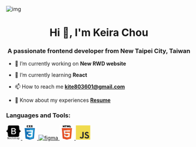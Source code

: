 ![img](https://upload.cc/i1/2023/08/03/LxFJPz.jpg)

<h1 align="center">Hi 👋, I'm Keira Chou</h1>
<h3 align="center">A passionate frontend developer from New Taipei City, Taiwan</h3>

- 🔭 I’m currently working on **New RWD website**

- 🌱 I’m currently learning **React**

- 📫 How to reach me **kite803601@gmail.com**

- 📄 Know about my experiences **[Resume](https://www.cakeresume.com/s--Eq783vGBNBDMHrp0jqZdyw--/KeiraChou)**  


<p align="left">
</p>

<h3 align="left">Languages and Tools:</h3>
<p align="left"> <a href="https://getbootstrap.com" target="_blank" rel="noreferrer"> <img src="https://raw.githubusercontent.com/devicons/devicon/master/icons/bootstrap/bootstrap-plain-wordmark.svg" alt="bootstrap" width="40" height="40"/> </a> <a href="https://www.w3schools.com/css/" target="_blank" rel="noreferrer"> <img src="https://raw.githubusercontent.com/devicons/devicon/master/icons/css3/css3-original-wordmark.svg" alt="css3" width="40" height="40"/> </a> <a href="https://www.figma.com/" target="_blank" rel="noreferrer"> <img src="https://www.vectorlogo.zone/logos/figma/figma-icon.svg" alt="figma" width="40" height="40"/> </a> <a href="https://www.w3.org/html/" target="_blank" rel="noreferrer"> <img src="https://raw.githubusercontent.com/devicons/devicon/master/icons/html5/html5-original-wordmark.svg" alt="html5" width="40" height="40"/> </a> <a href="https://developer.mozilla.org/en-US/docs/Web/JavaScript" target="_blank" rel="noreferrer"> <img src="https://raw.githubusercontent.com/devicons/devicon/master/icons/javascript/javascript-original.svg" alt="javascript" width="40" height="40"/> </a> </p>

